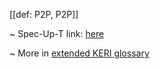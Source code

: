 [[def: P2P, P2P]]

~ Spec-Up-T link: <a href='https://weboftrust.github.io/WOT-terms/docs/glossary/P2P'>here</a>

~ More in <a href="https://weboftrust.github.io/WOT-terms/docs/glossary/P2P">extended KERI glossary</a>
